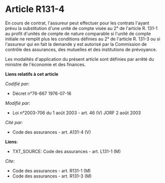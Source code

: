 # Article R131-4

En cours de contrat, l'assureur peut effectuer pour les contrats l'ayant prévu la substitution d'une unité de compte visée au
2° de l'article R. 131-1 au profit d'unités de compte de nature comparable si l'unité de compte initiale ne remplit plus les
conditions définies au 2° de l'article R. 131-3 ou si l'assureur qui en fait la demande y est autorisé par la Commission de
contrôle des assurances, des mutuelles et des institutions de prévoyance.

Les modalités d'application du présent article sont définies par arrêté du ministre de l'économie et des finances.

**Liens relatifs à cet article**

_Codifié par_:

  - Décret n°76-667 1976-07-16

_Modifié par_:

  - Loi n°2003-706 du 1 août 2003 - art. 46 (V) JORF 2 août 2003

_Cité par_:

  - Code des assurances - art. A131-4 (V)

**Liens**:

  - TXT_SOURCE: Code des assurances - art. L131-1 (M)

_Cite_:

  - Code des assurances - art. R131-1 (M)
  - Code des assurances - art. R131-3 (M)
